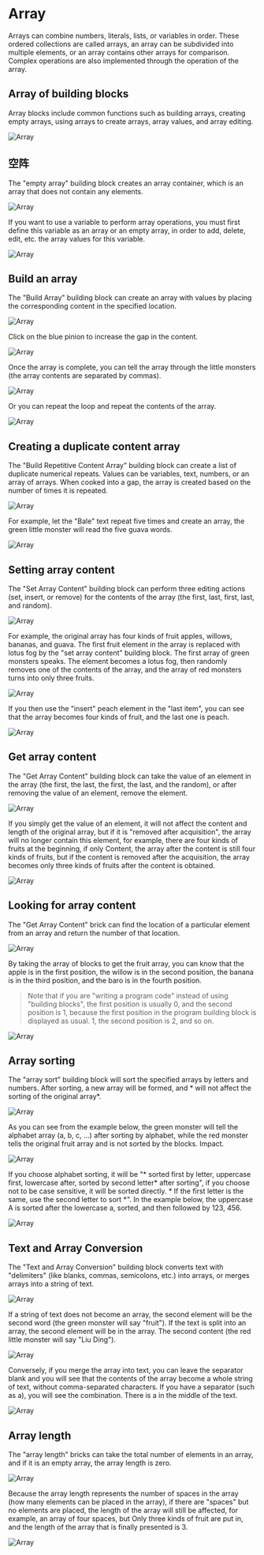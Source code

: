 # Array

Arrays can combine numbers, literals, lists, or variables in order. These ordered collections are called arrays, an array can be subdivided into multiple elements, or an array contains other arrays for comparison. Complex operations are also implemented through the operation of the array.

## Array of building blocks

Array blocks include common functions such as building arrays, creating empty arrays, using arrays to create arrays, array values, and array editing.

![Array](../images/zh-tw/docs/webbit/basic/array-01.jpg)

## 空阵

The "empty array" building block creates an array container, which is an array that does not contain any elements.

![Array](../images/zh-tw/docs/webbit/basic/array-02.jpg)

If you want to use a variable to perform array operations, you must first define this variable as an array or an empty array, in order to add, delete, edit, etc. the array values ​​for this variable.

![Array](../images/zh-tw/docs/webbit/basic/array-03.jpg)

## Build an array

The "Build Array" building block can create an array with values ​​by placing the corresponding content in the specified location.

![Array](../images/zh-tw/docs/webbit/basic/array-04.jpg)

Click on the blue pinion to increase the gap in the content.

![Array](../images/zh-tw/docs/webbit/basic/array-05.gif)

Once the array is complete, you can tell the array through the little monsters (the array contents are separated by commas).

![Array](../images/zh-tw/docs/webbit/basic/array-06.jpg)

Or you can repeat the loop and repeat the contents of the array.

![Array](../images/zh-tw/docs/webbit/basic/array-07.gif)


## Creating a duplicate content array

The "Build Repetitive Content Array" building block can create a list of duplicate numerical repeats. Values ​​can be variables, text, numbers, or an array of arrays. When cooked into a gap, the array is created based on the number of times it is repeated.

![Array](../images/zh-tw/docs/webbit/basic/array-08.jpg)

For example, let the "Bale" text repeat five times and create an array, the green little monster will read the five guava words.

![Array](../images/zh-tw/docs/webbit/basic/array-09.jpg)

## Setting array content

The "Set Array Content" building block can perform three editing actions (set, insert, or remove) for the contents of the array (the first, last, first, last, and random).

![Array](../images/zh-tw/docs/webbit/basic/array-10.jpg)

For example, the original array has four kinds of fruit apples, willows, bananas, and guava. The first fruit element in the array is replaced with lotus fog by the "set array content" building block. The first array of green monsters speaks. The element becomes a lotus fog, then randomly removes one of the contents of the array, and the array of red monsters turns into only three fruits.

![Array](../images/zh-tw/docs/webbit/basic/array-11.jpg)

If you then use the "insert" peach element in the "last item", you can see that the array becomes four kinds of fruit, and the last one is peach.

![Array](../images/zh-tw/docs/webbit/basic/array-12.jpg)

## Get array content

The "Get Array Content" building block can take the value of an element in the array (the first, the last, the first, the last, and the random), or after removing the value of an element, remove the element.

![Array](../images/zh-tw/docs/webbit/basic/array-13.jpg)

If you simply get the value of an element, it will not affect the content and length of the original array, but if it is "removed after acquisition", the array will no longer contain this element, for example, there are four kinds of fruits at the beginning, if only Content, the array after the content is still four kinds of fruits, but if the content is removed after the acquisition, the array becomes only three kinds of fruits after the content is obtained.

![Array](../images/zh-tw/docs/webbit/basic/array-14.jpg)

## Looking for array content

The "Get Array Content" brick can find the location of a particular element from an array and return the number of that location.

![Array](../images/zh-tw/docs/webbit/basic/array-15.jpg)

By taking the array of blocks to get the fruit array, you can know that the apple is in the first position, the willow is in the second position, the banana is in the third position, and the baro is in the fourth position.

> Note that if you are "writing a program code" instead of using "building blocks", the first position is usually 0, and the second position is 1, because the first position in the program building block is displayed as usual. 1, the second position is 2, and so on.

![Array](../images/zh-tw/docs/webbit/basic/array-16.jpg)

## Array sorting

The "array sort" building block will sort the specified arrays by letters and numbers. After sorting, a new array will be formed, and * will not affect the sorting of the original array*.

![Array](../images/zh-tw/docs/webbit/basic/array-17.jpg)

As you can see from the example below, the green monster will tell the alphabet array (a, b, c, ...) after sorting by alphabet, while the red monster tells the original fruit array and is not sorted by the blocks. Impact.

![Array](../images/zh-tw/docs/webbit/basic/array-18.jpg)

If you choose alphabet sorting, it will be "* sorted first by letter, uppercase first, lowercase after, sorted by second letter* after sorting", if you choose not to be case sensitive, it will be sorted directly. * If the first letter is the same, use the second letter to sort *". In the example below, the uppercase A is sorted after the lowercase a, sorted, and then followed by 123, 456.

![Array](../images/zh-tw/docs/webbit/basic/array-19.jpg)

## Text and Array Conversion

The "Text and Array Conversion" building block converts text with "delimiters" (like blanks, commas, semicolons, etc.) into arrays, or merges arrays into a string of text.

![Array](../images/zh-tw/docs/webbit/basic/array-20.jpg)

If a string of text does not become an array, the second element will be the second word (the green monster will say "fruit"). If the text is split into an array, the second element will be in the array. The second content (the red little monster will say "Liu Ding").

![Array](../images/zh-tw/docs/webbit/basic/array-21.jpg)

Conversely, if you merge the array into text, you can leave the separator blank and you will see that the contents of the array become a whole string of text, without comma-separated characters. If you have a separator (such as a), you will see the combination. There is a in the middle of the text.

![Array](../images/zh-tw/docs/webbit/basic/array-22.jpg)

## Array length

The "array length" bricks can take the total number of elements in an array, and if it is an empty array, the array length is zero.

![Array](../images/zh-tw/docs/webbit/basic/array-23.jpg)

Because the array length represents the number of spaces in the array (how many elements can be placed in the array), if there are "spaces" but no elements are placed, the length of the array will still be affected, for example, an array of four spaces, but Only three kinds of fruit are put in, and the length of the array that is finally presented is 3.

![Array](../images/zh-tw/docs/webbit/basic/array-24.jpg)